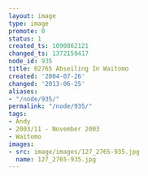 ```yaml
---
layout: image
type: image
promote: 0
status: 1
created_ts: 1090862121
changed_ts: 1372159417
node_id: 935
title: 02765 Abseiling In Waitomo
created: '2004-07-26'
changed: '2013-06-25'
aliases:
- "/node/935/"
permalink: "/node/935/"
tags:
- Andy
- 2003/11 - November 2003
- Waitomo
images:
- src: image/images/127_2765-935.jpg
  name: 127_2765-935.jpg
---
```


